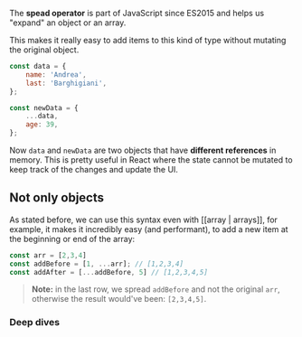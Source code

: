 The **spead operator** is part of JavaScript since ES2015 and helps us "expand" an object or an array.

This makes it really easy to add items to this kind of type without mutating the original object.
```js
const data = {
	name: 'Andrea',
	last: 'Barghigiani',
};

const newData = {
	...data,
	age: 39, 
};
```
Now `data` and `newData` are two objects that have **different references** in memory. This is pretty useful in React where the state cannot be mutated to keep track of the changes and update the UI.

## Not only objects
As stated before, we can use this syntax even with [[array | arrays]], for example, it makes it incredibly easy (and performant), to add a new item at the beginning or end of the array:
```js
const arr = [2,3,4]
const addBefore = [1, ...arr]; // [1,2,3,4]
const addAfter = [...addBefore, 5] // [1,2,3,4,5]
```
> **Note:** in the last row, we spread `addBefore` and not the original `arr`, otherwise the result would've been: `[2,3,4,5]`.
  
### Deep dives